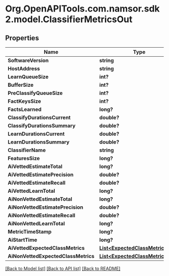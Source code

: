 # Org.OpenAPITools.com.namsor.sdk2.model.ClassifierMetricsOut
## Properties

Name | Type | Description | Notes
------------ | ------------- | ------------- | -------------
**SoftwareVersion** | **string** |  | [optional] 
**HostAddress** | **string** |  | [optional] 
**LearnQueueSize** | **int?** |  | [optional] 
**BufferSize** | **int?** |  | [optional] 
**PreClassifyQueueSize** | **int?** |  | [optional] 
**FactKeysSize** | **int?** |  | [optional] 
**FactsLearned** | **long?** |  | [optional] 
**ClassifyDurationsCurrent** | **double?** |  | [optional] 
**ClassifyDurationsSummary** | **double?** |  | [optional] 
**LearnDurationsCurrent** | **double?** |  | [optional] 
**LearnDurationsSummary** | **double?** |  | [optional] 
**ClassifierName** | **string** |  | [optional] 
**FeaturesSize** | **long?** |  | [optional] 
**AiVettedEstimateTotal** | **long?** |  | [optional] 
**AiVettedEstimatePrecision** | **double?** |  | [optional] 
**AiVettedEstimateRecall** | **double?** |  | [optional] 
**AiVettedLearnTotal** | **long?** |  | [optional] 
**AiNonVettedEstimateTotal** | **long?** |  | [optional] 
**AiNonVettedEstimatePrecision** | **double?** |  | [optional] 
**AiNonVettedEstimateRecall** | **double?** |  | [optional] 
**AiNonVettedLearnTotal** | **long?** |  | [optional] 
**MetricTimeStamp** | **long?** |  | [optional] 
**AiStartTime** | **long?** |  | [optional] 
**AiVettedExpectedClassMetrics** | [**List&lt;ExpectedClassMetricsOut&gt;**](ExpectedClassMetricsOut.md) |  | [optional] 
**AiNonVettedExpectedClassMetrics** | [**List&lt;ExpectedClassMetricsOut&gt;**](ExpectedClassMetricsOut.md) |  | [optional] 

[[Back to Model list]](../README.md#documentation-for-models) [[Back to API list]](../README.md#documentation-for-api-endpoints) [[Back to README]](../README.md)

